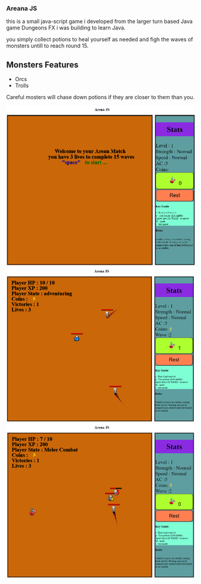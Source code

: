 ### Areana JS
<p>
  
this is a small java-script game i developed from the larger turn based Java game Dungeons FX i was building to learn Java.
</p>
<p>
  you simply collect potions to heal yourself as needed and figh the waves of monsters untill to reach round 15.
</p>
<h2>
  Monsters Features
</h2> 
<ul>
  <li>
    Orcs
  </li>
  <li>
    Trolls
  </li>
</ul>
<p>
  Careful mosters will chase down potions if they are closer to them than you.
</p>

![play Screen](start.png)
![play Screen](play1.png)
![play Screen](play2.png)
